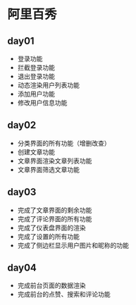 # 阿里百秀

## day01

- 登录功能
- 拦截登录功能
- 退出登录功能
- 动态渲染用户列表功能
- 添加用户功能
- 修改用户信息功能

## day02

- 分类界面的所有功能（增删改查）
- 创建文章功能
- 文章界面渲染文章列表功能
- 文章界面筛选文章功能

## day03

- 完成了文章界面的剩余功能
- 完成了评论界面的所有功能
- 完成了仪表盘界面的渲染
- 完成了设置的所有功能
- 完成了侧边栏显示用户图片和昵称的功能

## day04

- 完成前台页面的数据渲染
- 完成前台的点赞、搜索和评论功能
